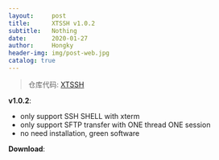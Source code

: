 ```yaml
---
layout:     post
title:      XTSSH v1.0.2
subtitle:   Nothing
date:       2020-01-27
author:     Hongky
header-img: img/post-web.jpg
catalog: true
---
```


> 仓库代码: [XTSSH](https://github.com/hongkygump/)

**v1.0.2**:

* only support SSH SHELL with xterm
* only support SFTP transfer with ONE thread ONE session
* no need installation, green software


**Download**:

